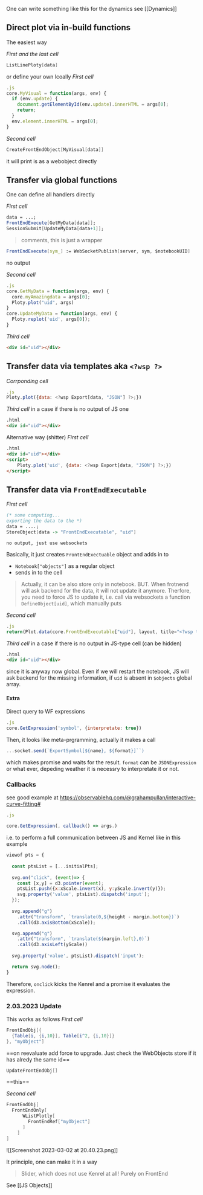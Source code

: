 One can write something like this
for the dynamics see [[Dynamics]]

## Direct plot via in-build functions
The easiest way

*First and the last cell*
```mathematica
ListLinePloty[data]
```

or define your own lcoally
*First cell*
```js
.js
core.MyVisual = function(args, env) {
  if (env.update) {
    document.getElementById(env.update).innerHTML = args[0];
    return;
  }
  env.element.innerHTML = args[0];
}
```
*Second cell*
```mathematica
CreateFrontEndObject[MyVisual[data]]
```
it will print is as a webobject directly

## Transfer via global functions
One can define all handlers directly

*First cell*
```mathematica
data = ...;
FrontEndExecute[GetMyData[data]];
SessionSubmit[UpdateMyData[data+1]];
```
> comments, this is just a wrapper
```mathematica
FrontEndExecute[sym_] := WebSocketPublish[server, sym, $notebookUID]
```
no output

*Second cell*
```js
.js
core.GetMyData = function(args, env) {
  core.myAmazingdata = args[0];
  Ploty.plot("uid", args)
}
core.UpdateMyData = function(args, env) {
  Ploty.replot('uid', args[0]);
} 
```

*Third cell*
```html
<div id="uid"></div>
```

## Transfer data via templates aka `<?wsp ?>`

*Corrponding cell*
```js
.js
Ploty.plot({data: <?wsp Export[data, "JSON"] ?>;})
```

*Third cell*
in a case if there is no output of JS one
```html
.html
<div id="uid"></div>
```

Alternative way (shitter)
*First cell*
```html
.html
<div id="uid"></div>
<script>
	Ploty.plot('uid', {data: <?wsp Export[data, "JSON"] ?>;})
</script>
```

## Transfer data via `FrontEndExecutable`

*First cell*
```mathematica
(* some computing...
exporting the data to the *)
data = ....;
StoreObject[data -> "FrontEndExecutable", "uid"]
```
```
no output, just use websockets
```
Basically, it just creates `FrontEndExectuable` object and adds in to
- `Notebook["objects"]` as a regular object
- sends in to the cell
> Actually, it can be also store only in notebook. BUT. When frotnend will ask backend for the data, it will not update it anymore. Therfore, you need to force JS to update it, i.e. call via websockets a function `DefineObject[uid]`, which manually puts

*Second cell*
```js
.js
return(Plot.data(core.FrontEndExecutable["uid"], layout, title="<?wsp title ?>"))
```

*Third cell*
in a case if there is no output in JS-type cell (can be hidden)
```html
.html
<div id="uid"></div>
```


since it is anyway now global. Even if we will restart the notebook, JS will ask backend for the missing information, if `uid` is absent in `$objects` global array.

#### Extra
Direct query to WF expressions
```js
.js
core.GetExpression('symbol', {interpretate: true})
```
Then, it looks like meta-prgramming, actually it makes a call
```js
...socket.send(`ExportSymbol[${name}, ${format}]``)
```
which makes promise and waits for the result. `format` can be `JSONExpression` or what ever, depeding weather it is necessry to interpretate it or not.

### Callbacks
see good example at https://observablehq.com/@grahampullan/interactive-curve-fitting#

```js
.js

core.GetExpression(, callback() => args.)
```

i.e. to perform a full communication between JS and Kernel
like in this example

```js
viewof pts = {
  
  const ptsList = [...initialPts];
  
  svg.on("click", (event)=> {
    const [x,y] = d3.pointer(event);
    ptsList.push({x:xScale.invert(x), y:yScale.invert(y)});
    svg.property('value', ptsList).dispatch('input');
  });
  
  svg.append("g")
    .attr("transform", `translate(0,${height - margin.bottom})`)
    .call(d3.axisBottom(xScale));

  svg.append("g")
    .attr("transform", `translate(${margin.left},0)`)
    .call(d3.axisLeft(yScale))
  
  svg.property('value', ptsList).dispatch('input');

  return svg.node();
}
```

Therefore, `onclick` kicks the Kenrel and a promise it evaluates the expression.

### 2.03.2023 Update

This works as follows
*First cell*
```mathematica
FrontEndObj[{
  {Table[i, {i,10}], Table[i^2, {i,10}]}
}, "myObject"]
```
==on reevaluate add force to upgrade. Just check the WebObjects store if it has alredy the same id==
```mathematica
UpdateFrontEndObj[]
```
==this==

*Second cell*
```mathematica
FrontEndObj[
  FrontEndOnly[
      WListPlotly[
        FrontEndRef["myObject"]
      ]
    ]
]
```

![[Screenshot 2023-03-02 at 20.40.23.png]]

It principle, one can make it in a way
> Slider, which does not use Kenrel at all! Purely on FrontEnd

See [[JS Objects]]